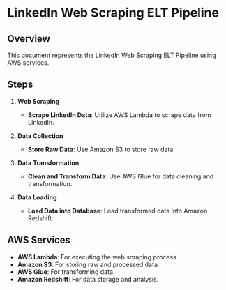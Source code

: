 # LinkedIn Web Scraping ELT Pipeline

## Overview
This document represents the LinkedIn Web Scraping ELT Pipeline using AWS services.

## Steps

1. **Web Scraping**
   - **Scrape LinkedIn Data**: Utilize AWS Lambda to scrape data from LinkedIn.

2. **Data Collection**
   - **Store Raw Data**: Use Amazon S3 to store raw data.

3. **Data Transformation**
   - **Clean and Transform Data**: Use AWS Glue for data cleaning and transformation.

4. **Data Loading**
   - **Load Data into Database**: Load transformed data into Amazon Redshift.

## AWS Services
- **AWS Lambda**: For executing the web scraping process.
- **Amazon S3**: For storing raw and processed data.
- **AWS Glue**: For transforming data.
- **Amazon Redshift**: For data storage and analysis.